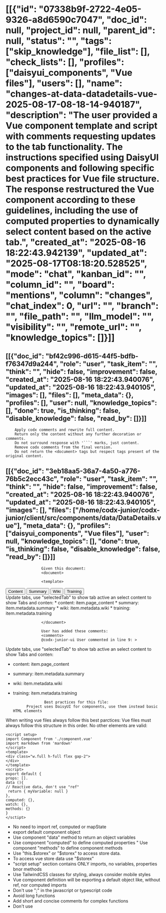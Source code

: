 # [[{"id": "07338b9f-2722-4e05-9326-a8d6590c7047", "doc_id": null, "project_id": null, "parent_id": null, "status": "", "tags": ["skip_knowledge"], "file_list": [], "check_lists": [], "profiles": ["daisyui_components", "Vue files"], "users": [], "name": "changes-at-data-datadetails-vue-2025-08-17-08-18-14-940187", "description": "The user provided a Vue component template and script with comments requesting updates to the tab functionality. The instructions specified using DaisyUI components and following specific best practices for Vue file structure. The response restructured the Vue component according to these guidelines, including the use of computed properties to dynamically select content based on the active tab.", "created_at": "2025-08-16 18:22:43.942139", "updated_at": "2025-08-17T08:18:20.528525", "mode": "chat", "kanban_id": "", "column_id": "", "board": "mentions", "column": "changes", "chat_index": 0, "url": "", "branch": "", "file_path": "", "llm_model": "", "visibility": "", "remote_url": "", "knowledge_topics": []}]]
## [[{"doc_id": "bf42c996-d615-44f5-bdfb-f76347d9a244", "role": "user", "task_item": "", "think": "", "hide": false, "improvement": false, "created_at": "2025-08-16 18:22:43.940076", "updated_at": "2025-08-16 18:22:43.940105", "images": [], "files": [], "meta_data": {}, "profiles": [], "user": null, "knowledge_topics": [], "done": true, "is_thinking": false, "disable_knowledge": false, "read_by": []}]]

        Apply codx comments and rewrite full content.
        Return only the content without any further decoration or comments.
        Do not surround response with '```' marks, just content.
        Remove codx comments from the final version.
        Do not return the <document> tags but respect tags present of the original content.
        
## [[{"doc_id": "3eb18aa5-36a7-4a50-a776-76b5c2ecc43c", "role": "user", "task_item": "", "think": "", "hide": false, "improvement": false, "created_at": "2025-08-16 18:22:43.940076", "updated_at": "2025-08-16 18:22:43.940105", "images": [], "files": ["/home/codx-junior/codx-junior/client/src/components/data/DataDetails.vue"], "meta_data": {}, "profiles": ["daisyui_components", "Vue files"], "user": null, "knowledge_topics": [], "done": true, "is_thinking": false, "disable_knowledge": false, "read_by": []}]]

                    Given this document:
                    <document>

                    <template>
  <div>
      <div class="tabs">
          <button class="tab tab-active">Content</button>
          <button class="tab">Summary</button>
          <button class="tab">Wiki</button>
          <button class="tab">Training</button>
        </div>
        <markdown :text="'```\n' + item.page_content + '\n```'" />
        <codx-ok, please-wait...>
          Update tabs, use "selectedTab" to show tab active an select content to show
          Tabs and conten:
           * content: item.page_content
           * summary: item.metadata.summary
           * wiki: item.metadata.wiki
           * training: item.metadata.training
          </codx-ok, please-wait...>
  </div>
</template>
<script>
export default {
  props: ['item'],
  data() {
    return {
      selectedTab: 'content'
    }
  }
}
</script>

                    </document>

                    User has added these comments:
                    <comments>
                    @codx-junior-ui User commented in line 9: >
Update tabs, use "selectedTab" to show tab active an select content to show
Tabs and conten:
* content: item.page_content
* summary: item.metadata.summary
* wiki: item.metadata.wiki
* training: item.metadata.training
                    </comments>

                    Best practices for this file:
            Project uses DaisyUI for components, use them instead basic HTML elements
When writing vue files always follow this best parctices:
Vue files must always follow this structure in this order.
No other elements are valid:
```example vue file
<script setup>
import Component from './component.vue'
import markdown from 'mardown'
</script>
<template>
<div class="w.full h-full flex gap-2">
</div>
</template>
<script>
export default {
props: [].
data (){
// Reactive data, don't use "ref"
 return { myVariable: null }
},
computed: {},
watch: {},
methods: {}
}
</sctipt>
```
* No need to import ref, computed or mapState 
* export default component object
* Use component "data" method to return an object variables
* Use component "computed" to define computed properties
" Use component "methods" to define component methods 
* Use "this.$storex" or "$storex" to access store data.
* To access vue store data use "$storex"
* "script setup" section contains ONLY imports, no variables, properties bnor methods
* Use TailwindCSS classes for styling, always consider mobile styles
* Vue component definition will be exporting a default object like, without ref, nor computed imports
* Don't use ";" in the javascript or typescript code
* Avoid long functions
* Add short and concise comments for complex functions
* Don't use <style> elements, use TailWindCSS classes
            
                    
## [[{"doc_id": "104cbcd7-008d-4a3d-9b97-648f0799a3ca", "role": "assistant", "task_item": "", "think": null, "hide": false, "improvement": false, "created_at": "2025-08-16 18:22:43.940076", "updated_at": "2025-08-16 18:22:43.940105", "images": [], "files": [], "meta_data": {"time_taken": 5.019304275512695, "first_chunk_time_taken": 8.416175842285156e-05, "model": "openai/mercury-coder"}, "profiles": ["daisyui_components", "Vue files"], "user": null, "knowledge_topics": [], "done": true, "is_thinking": null, "disable_knowledge": false, "read_by": []}]]
<script setup>
import Component from './component.vue'
import markdown from 'markdown'
</script>
<template>
<div class="w-full h-full flex gap-2">
  <div class="tabs">
    <button class="tab tab-active" :class="{ 'tab-active': selectedTab === 'content' }" @click="selectedTab = 'content'">Content</button>
    <button class="tab" :class="{ 'tab-active': selectedTab === 'summary' }" @click="selectedTab = 'summary'">Summary</button>
    <button class="tab" :class="{ 'tab-active': selectedTab === 'wiki' }" @click="selectedTab = 'wiki'">Wiki</button>
    <button class="tab" :class="{ 'tab-active': selectedTab === 'training' }" @click="selectedTab = 'training'">Training</button>
  </div>
  <markdown :text="getSelectedContent()" />
</div>
</template>
<script>
export default {
  props: ['item'],
  data() {
    return {
      selectedTab: 'content'
    }
  },
  computed: {},
  watch: {},
  methods: {
    getSelectedContent() {
      switch (this.selectedTab) {
        case 'summary':
          return this.metadata.summary
        case 'wiki':
          return this.item.metadata.wiki
        case 'training':
          return this.item.metadata.training
        default:
          return this.item.page_content
      }
    }
  }
}
</script>